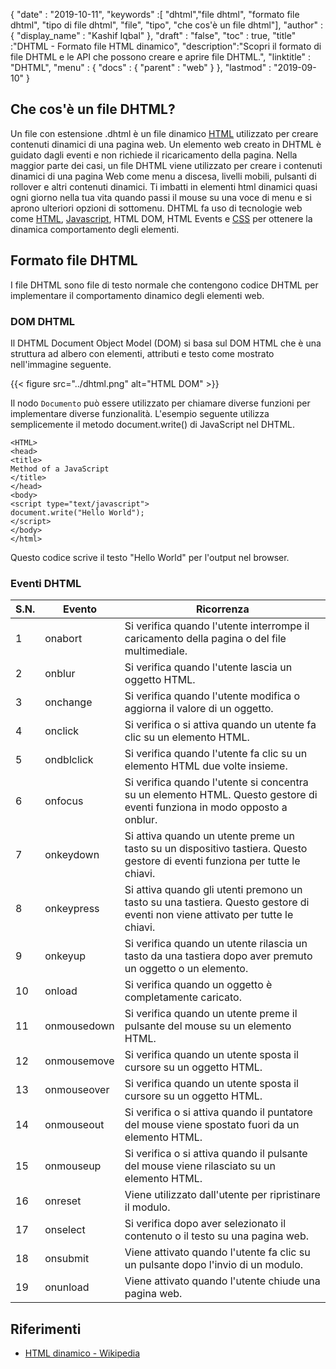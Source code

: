 {
  "date" : "2019-10-11",
  "keywords" :[ "dhtml","file dhtml", "formato file dhtml", "tipo di file dhtml", "file", "tipo", "che cos'è un file dhtml"],
  "author" : {
    "display_name" : "Kashif Iqbal"
},
  "draft" : "false",
  "toc" : true,
  "title" :"DHTML - Formato file HTML dinamico",
  "description":"Scopri il formato di file DHTML e le API che possono creare e aprire file DHTML.",
  "linktitle" : "DHTML",
  "menu" : {
    "docs" : {
      "parent" : "web"
}
},
  "lastmod" : "2019-09-10"
}

## Che cos'è un file DHTML?

Un file con estensione .dhtml è un file dinamico [HTML](/it/web/html/) utilizzato per creare contenuti dinamici di una pagina web. Un elemento web creato in DHTML è guidato dagli eventi e non richiede il ricaricamento della pagina. Nella maggior parte dei casi, un file DHTML viene utilizzato per creare i contenuti dinamici di una pagina Web come menu a discesa, livelli mobili, pulsanti di rollover e altri contenuti dinamici. Ti imbatti in elementi html dinamici quasi ogni giorno nella tua vita quando passi il mouse su una voce di menu e si aprono ulteriori opzioni di sottomenu. DHTML fa uso di tecnologie web come [HTML](/it/web/html/), [Javascript](/it/web/js/), HTML DOM, HTML Events e [CSS](/it/web/css/) per ottenere la dinamica comportamento degli elementi.

## Formato file DHTML

I file DHTML sono file di testo normale che contengono codice DHTML per implementare il comportamento dinamico degli elementi web.


### DOM DHTML

Il DHTML Document Object Model (DOM) si basa sul DOM HTML che è una struttura ad albero con elementi, attributi e testo come mostrato nell'immagine seguente.

{{< figure src="../dhtml.png" alt="HTML DOM" >}}

Il nodo `Documento` può essere utilizzato per chiamare diverse funzioni per implementare diverse funzionalità. L'esempio seguente utilizza semplicemente il metodo document.write() di JavaScript nel DHTML.

```
<HTML>  
<head>  
<title>  
Method of a JavaScript  
</title>  
</head>  
<body>  
<script type="text/javascript">  
document.write("Hello World");  
</script>  
</body>  
</html>  
```

Questo codice scrive il testo "Hello World" per l'output nel browser.

### Eventi DHTML

|S.N.|Evento|Ricorrenza|
---|---|---|
|1|onabort|Si verifica quando l'utente interrompe il caricamento della pagina o del file multimediale.|
|2|onblur|Si verifica quando l'utente lascia un oggetto HTML.|
|3|onchange|Si verifica quando l'utente modifica o aggiorna il valore di un oggetto.|
|4|onclick|Si verifica o si attiva quando un utente fa clic su un elemento HTML.|
|5|ondblclick|Si verifica quando l'utente fa clic su un elemento HTML due volte insieme.|
|6|onfocus|Si verifica quando l'utente si concentra su un elemento HTML. Questo gestore di eventi funziona in modo opposto a onblur.|
|7|onkeydown|Si attiva quando un utente preme un tasto su un dispositivo tastiera. Questo gestore di eventi funziona per tutte le chiavi.|
|8|onkeypress|Si attiva quando gli utenti premono un tasto su una tastiera. Questo gestore di eventi non viene attivato per tutte le chiavi.|
|9|onkeyup|Si verifica quando un utente rilascia un tasto da una tastiera dopo aver premuto un oggetto o un elemento.|
|10|onload|Si verifica quando un oggetto è completamente caricato.|
|11|onmousedown|Si verifica quando un utente preme il pulsante del mouse su un elemento HTML.|
|12|onmousemove|Si verifica quando un utente sposta il cursore su un oggetto HTML.|
|13|onmouseover|Si verifica quando un utente sposta il cursore su un oggetto HTML.|
|14|onmouseout|Si verifica o si attiva quando il puntatore del mouse viene spostato fuori da un elemento HTML.|
|15|onmouseup|Si verifica o si attiva quando il pulsante del mouse viene rilasciato su un elemento HTML.|
|16|onreset|Viene utilizzato dall'utente per ripristinare il modulo.|
|17|onselect|Si verifica dopo aver selezionato il contenuto o il testo su una pagina web.|
|18|onsubmit|Viene attivato quando l'utente fa clic su un pulsante dopo l'invio di un modulo.|
|19|onunload|Viene attivato quando l'utente chiude una pagina web.|

## Riferimenti

* [HTML dinamico - Wikipedia](https://en.wikipedia.org/wiki/Dynamic_HTML)

